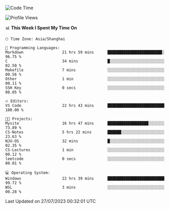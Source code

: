 <!--START_SECTION:waka-->
![Code Time](http://img.shields.io/badge/Code%20Time-1%2C073%20hrs%2037%20mins-blue)

![Profile Views](http://img.shields.io/badge/Profile%20Views-1-blue)

📊 **This Week I Spent My Time On** 

```text
🕑︎ Time Zone: Asia/Shanghai

💬 Programming Languages: 
Markdown                 21 hrs 59 mins      ████████████████████████░   96.75 % 
C                        34 mins             █░░░░░░░░░░░░░░░░░░░░░░░░   02.50 % 
Makefile                 7 mins              ░░░░░░░░░░░░░░░░░░░░░░░░░   00.56 % 
Other                    1 min               ░░░░░░░░░░░░░░░░░░░░░░░░░   00.11 % 
SSH Key                  0 secs              ░░░░░░░░░░░░░░░░░░░░░░░░░   00.05 % 

🔥 Editors: 
VS Code                  22 hrs 43 mins      █████████████████████████   100.00 % 

🐱‍💻 Projects: 
Mysite                   16 hrs 47 mins      ██████████████████░░░░░░░   73.89 % 
CS-Notes                 5 hrs 22 mins       ██████░░░░░░░░░░░░░░░░░░░   23.63 % 
NJU-OS                   32 mins             █░░░░░░░░░░░░░░░░░░░░░░░░   02.35 % 
CS-Lectures              1 min               ░░░░░░░░░░░░░░░░░░░░░░░░░   00.12 % 
leetcode                 0 secs              ░░░░░░░░░░░░░░░░░░░░░░░░░   00.01 % 

💻 Operating System: 
Windows                  22 hrs 39 mins      █████████████████████████   99.72 % 
WSL                      3 mins              ░░░░░░░░░░░░░░░░░░░░░░░░░   00.28 % 
```


 Last Updated on 27/07/2023 00:32:01 UTC
<!--END_SECTION:waka-->